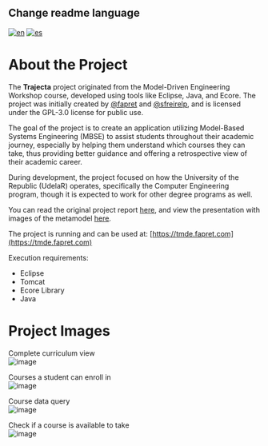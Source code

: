 ## Change readme language
[![en](https://img.shields.io/badge/lang-en-red.svg)](https://github.com/fapret/tmde-app-curricula/blob/main/README.md)
[![es](https://img.shields.io/badge/lang-es-orange.svg)](https://github.com/fapret/tmde-app-curricula/blob/main/README.es.md)
# About the Project
The **Trajecta** project originated from the Model-Driven Engineering Workshop course, developed using tools like Eclipse, Java, and Ecore. The project was initially created by [@fapret](https://github.com/fapret) and [@sfreirelp](https://github.com/sfreirelp), and is licensed under the GPL-3.0 license for public use.

The goal of the project is to create an application utilizing Model-Based Systems Engineering (MBSE) to assist students throughout their academic journey, especially by helping them understand which courses they can take, thus providing better guidance and offering a retrospective view of their academic career.

During development, the project focused on how the University of the Republic (UdelaR) operates, specifically the Computer Engineering program, though it is expected to work for other degree programs as well.

You can read the original project report [here](https://github.com/fapret/tmde-app-curricula/blob/main/proyecto/informe_gr04.pdf), and view the presentation with images of the metamodel [here](https://github.com/fapret/tmde-app-curricula/blob/main/proyecto/presentacion_gr04.pdf).

The project is running and can be used at: [https://tmde.fapret.com](https://tmde.fapret.com)

Execution requirements:

- Eclipse
- Tomcat
- Ecore Library
- Java

# Project Images
Complete curriculum view  
![image](https://github.com/user-attachments/assets/1c90a30a-b830-49ba-8e5b-8f1778bc46ff)

Courses a student can enroll in  
![image](https://github.com/user-attachments/assets/5e051c01-e122-4b3c-84eb-d84761eb7025)

Course data query  
![image](https://github.com/user-attachments/assets/edd120c7-81d8-482b-9458-8aaadfc5dce9)

Check if a course is available to take  
![image](https://github.com/user-attachments/assets/185f65b2-75b7-4c29-ba32-d59c3685ec5c)
